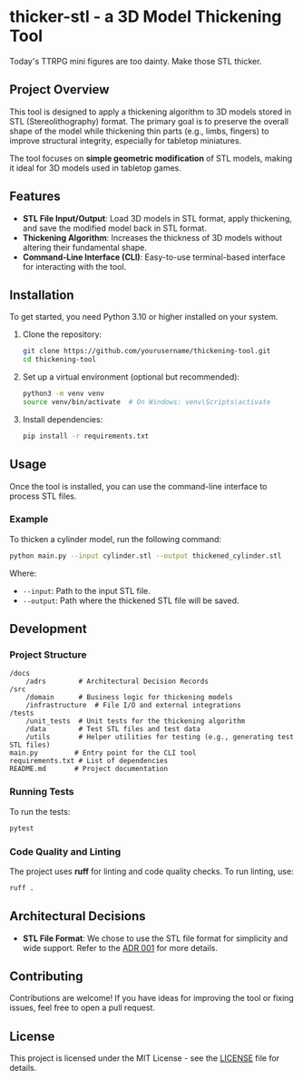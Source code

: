 # thicker-stl - a 3D Model Thickening Tool

Today's TTRPG mini figures are too dainty. Make those STL thicker. 

## Project Overview

This tool is designed to apply a thickening algorithm to 3D models stored in STL (Stereolithography) format. The primary goal is to preserve the overall shape of the model while thickening thin parts (e.g., limbs, fingers) to improve structural integrity, especially for tabletop miniatures.

The tool focuses on **simple geometric modification** of STL models, making it ideal for 3D models used in tabletop games.

## Features

- **STL File Input/Output**: Load 3D models in STL format, apply thickening, and save the modified model back in STL format.
- **Thickening Algorithm**: Increases the thickness of 3D models without altering their fundamental shape.
- **Command-Line Interface (CLI)**: Easy-to-use terminal-based interface for interacting with the tool.

## Installation

To get started, you need Python 3.10 or higher installed on your system.

1. Clone the repository:
   ```bash
   git clone https://github.com/yourusername/thickening-tool.git
   cd thickening-tool
   ```

2. Set up a virtual environment (optional but recommended):
   ```bash
   python3 -m venv venv
   source venv/bin/activate  # On Windows: venv\Scripts\activate
   ```

3. Install dependencies:
   ```bash
   pip install -r requirements.txt
   ```

## Usage

Once the tool is installed, you can use the command-line interface to process STL files.

### Example

To thicken a cylinder model, run the following command:

```bash
python main.py --input cylinder.stl --output thickened_cylinder.stl
```

Where:
- `--input`: Path to the input STL file.
- `--output`: Path where the thickened STL file will be saved.

## Development

### Project Structure

```
/docs
    /adrs        # Architectural Decision Records
/src
    /domain      # Business logic for thickening models
    /infrastructure  # File I/O and external integrations
/tests
    /unit_tests  # Unit tests for the thickening algorithm
    /data        # Test STL files and test data
    /utils       # Helper utilities for testing (e.g., generating test STL files)
main.py         # Entry point for the CLI tool
requirements.txt # List of dependencies
README.md       # Project documentation
```

### Running Tests

To run the tests:

```bash
pytest
```

### Code Quality and Linting

The project uses **ruff** for linting and code quality checks. To run linting, use:

```bash
ruff .
```

## Architectural Decisions

- **STL File Format**: We chose to use the STL file format for simplicity and wide support. Refer to the [ADR 001](docs/adrs/001-choosing-stl-file-format.md) for more details.

## Contributing

Contributions are welcome! If you have ideas for improving the tool or fixing issues, feel free to open a pull request.

## License

This project is licensed under the MIT License - see the [LICENSE](LICENSE) file for details.


